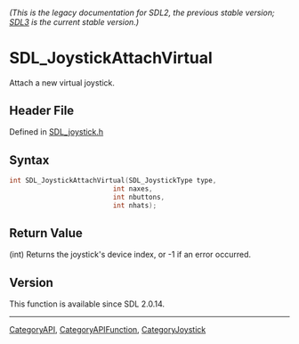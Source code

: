 ###### (This is the legacy documentation for SDL2, the previous stable version; [SDL3](https://wiki.libsdl.org/SDL3/) is the current stable version.)
# SDL_JoystickAttachVirtual

Attach a new virtual joystick.

## Header File

Defined in [SDL_joystick.h](https://github.com/libsdl-org/SDL/blob/SDL2/include/SDL_joystick.h)

## Syntax

```c
int SDL_JoystickAttachVirtual(SDL_JoystickType type,
                          int naxes,
                          int nbuttons,
                          int nhats);
```

## Return Value

(int) Returns the joystick's device index, or -1 if an error occurred.

## Version

This function is available since SDL 2.0.14.

----
[CategoryAPI](CategoryAPI), [CategoryAPIFunction](CategoryAPIFunction), [CategoryJoystick](CategoryJoystick)

